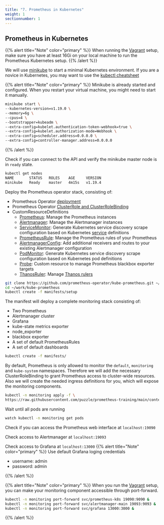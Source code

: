 ```yaml
---
title: "7. Prometheus in Kubernetes"
weight: 1
sectionnumber: 1
---
```


## Prometheus in Kubernetes

{{% alert title="Note" color="primary" %}}
When running the [Vagrant](https://prometheus-training.puzzle.ch/setup/) setup, make sure you have at least 16Gi on your local machine to run the Prometheus Kubernetes setup.
{{% /alert %}}

We will use [minikube](https://minikube.sigs.k8s.io/docs/start/) to start a minimal Kubernetes environment. If you are a novice in Kubernetes, you may want to use the [kubectl cheatsheet](https://kubernetes.io/docs/reference/kubectl/cheatsheet/)

{{% alert title="Note" color="primary" %}}
Minikube is already started and configured. When you restart your virtual machine, you might need to start it manually.

```bash
minikube start \
--kubernetes-version=v1.19.0 \
--memory=6g \
--cpus=4 \
--bootstrapper=kubeadm \
--extra-config=kubelet.authentication-token-webhook=true \
--extra-config=kubelet.authorization-mode=Webhook \
--extra-config=scheduler.address=0.0.0.0 \
--extra-config=controller-manager.address=0.0.0.0
```

{{% /alert %}}

Check if you can connect to the API and verify the minikube master node is in `ready` state.

```bash
kubectl get nodes
NAME       STATUS   ROLES    AGE     VERSION
minikube   Ready    master   4m15s   v1.19.4
```

Deploy the Prometheus operator stack, consisting of:

* Prometheus Operator [deployment](https://kubernetes.io/docs/concepts/workloads/controllers/deployment/)
* Prometheus Operator [ClusterRole and ClusterRoleBinding](https://kubernetes.io/docs/reference/access-authn-authz/rbac/#rolebinding-and-clusterrolebinding)
* CustomResourceDefinitions
  * [Prometheus](https://github.com/prometheus-operator/prometheus-operator/blob/master/Documentation/api.md#prometheus): Manage the Prometheus instances
  * [Alertmanager](https://github.com/prometheus-operator/prometheus-operator/blob/master/Documentation/api.md#alertmanager): Manage the Alertmanager instances
  * [ServiceMonitor](https://github.com/prometheus-operator/prometheus-operator/blob/master/Documentation/api.md#servicemonitor): Generate Kubernetes service discovery scrape configuration based on Kubernetes [service](https://kubernetes.io/docs/concepts/services-networking/service/) definitions
  * [PrometheusRule](https://github.com/prometheus-operator/prometheus-operator/blob/master/Documentation/api.md#prometheusrule): Manage the Prometheus rules of your Prometheus
  * [AlertmanagerConfig](https://github.com/prometheus-operator/prometheus-operator/blob/master/Documentation/api.md#alertmanagerconfig): Add additional receivers and routes to your existing Alertmanager configuration
  * [PodMonitor](https://github.com/prometheus-operator/prometheus-operator/blob/master/Documentation/api.md#podmonitor): Generate Kubernetes service discovery scrape configuration based on Kubernetes pod definitions
  * [Probe](https://github.com/prometheus-operator/prometheus-operator/blob/master/Documentation/api.md#probe): Custom resource to manage Prometheus blackbox exporter targets
  * [ThanosRuler](https://github.com/prometheus-operator/prometheus-operator/blob/master/Documentation/api.md#thanosruler): Manage [Thanos rulers](https://github.com/thanos-io/thanos/blob/main/docs/components/rule.md)

```bash
git clone https://github.com/prometheus-operator/kube-prometheus.git ~/work/kube-prometheus
cd ~/work/kube-prometheus
kubectl create -f manifests/setup
```

The manifest will deploy a complete monitoring stack consisting of:

* Two Prometheus
* Alertmanager cluster
* Grafana
* kube-state metrics exporter
* node_exporter
* blackbox exporter
* A set of default PrometheusRules
* A set of default dashboards

```bash
kubectl create -f manifests/
```

By default, Prometheus is only allowed to monitor the `default`, `monitoring` and `kube-system` namespaces. Therefore we will add the necessary ClusterRoleBinding to grant Prometheus access to cluster-wide resources. Also we will create the needed ingress definitions for you, which will expose the monitoring components.

```bash
kubectl -n monitoring apply -f \
https://raw.githubusercontent.com/puzzle/prometheus-training/main/content/en/docs/07/resources.yaml
```

Wait until all pods are running

```bash
watch kubectl -n monitoring get pods
```

Check if you can access the Prometheus web interface at `localhost:19090`

Check access to Alertmanager at `localhost:19093`

Check access to Grafana at `localhost:13000`
{{% alert title="Note" color="primary" %}}
Use default Grafana loging credentials

* username: admin
* password: admin

{{% /alert %}}

{{% alert title="Note" color="primary" %}}
When you run the [Vagrant](https://prometheus-training.puzzle.ch/setup/) setup, you can make your monitoring component accessible through port-forward.

```bash
kubectl -n monitoring port-forward svc/prometheus-k8s 19090:9090 &
kubectl -n monitoring port-forward svc/alertmanager-main 19093:9093 &
kubectl -n monitoring port-forward svc/grafana 13000:3000 &
```

{{% /alert %}}

